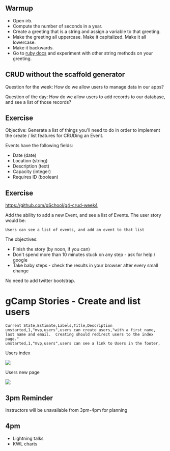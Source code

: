 ## Warmup
* Open irb.  
* Compute the number of seconds in a year.
* Create a greeting that is a string and assign a variable to that greeting.
* Make the greeting all uppercase.
  Make it capitalized.
  Make it all lowercase.
* Make it backwards.
* Go to [ruby docs](http://www.ruby-doc.org/core-2.1.3/String.html) and experiment with other string methods on your greeting.

## CRUD without the scaffold generator

Question for the week: How do we allow users to manage data in our apps?

Question of the day:  How do we allow users to add records to our database, and see a list of those records?

## Exercise

Objective: Generate a list of things you'll need to do in order to implement the create / list features for CRUDing an Event.

Events have the following fields:

* Date (date)
* Location (string)
* Description (text)
* Capacity (integer)
* Requires ID (boolean)

## Exercise

https://github.com/gSchool/g4-crud-week4

Add the ability to add a new Event, and see a list of Events.  The user story would be:

`Users can see a list of events, and add an event to that list`

The objectives:

* Finish the story (by noon, if you can)
* Don't spend more than 10 minutes stuck on any step - ask for help / google
* Take baby steps - check the results in your browser after every small change

No need to add twitter bootstrap.

# gCamp Stories - Create and list users

```
Current State,Estimate,Labels,Title,Description
unstarted,1,"mvp,users",users can create users,"with a first name, last name and email.  Creating should redirect users to the index page."
unstarted,1,"mvp,users",users can see a link to Users in the footer,
```

Users index

![](https://galvanize.mybalsamiq.com/mockups/2373999.png?key=dd6f91232218fa4d6cbf663738e10e0cfca3e151)

Users new page

![](https://galvanize.mybalsamiq.com/mockups/2373997.png?key=dd6f91232218fa4d6cbf663738e10e0cfca3e151)

## 3pm Reminder

Instructors will be unavailable from 3pm-4pm for planning

## 4pm

* Lightning talks
* KWL charts
